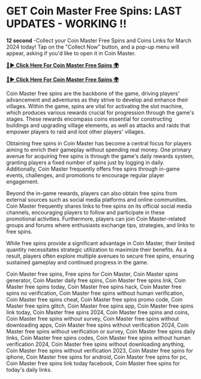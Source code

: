 # GET Coin Master Free Spins: LAST UPDATES - WORKING !! 

**12 second** -Collect your Coin Master Free Spins and Coins Links for March 2024 today! Tap on the "Collect Now" button, and a pop-up menu will appear, asking if you'd like to open it in Coin Master.



[**🔴► Click Here For Coin Master Free Spins 🌍**](https://moroccino.github.io/CoinMaster/)

[**🔴► Click Here For Coin Master Free Spins 🌍**](https://moroccino.github.io/CoinMaster/)


Coin Master free spins are the backbone of the game, driving players' advancement and adventures as they strive to develop and enhance their villages. Within the game, spins are vital for activating the slot machine, which produces various rewards crucial for progression through the game's stages. These rewards encompass coins essential for constructing buildings and upgrading village elements, as well as attacks and raids that empower players to raid and loot other players' villages.

Obtaining free spins in Coin Master has become a central focus for players aiming to enrich their gameplay without spending real money. One primary avenue for acquiring free spins is through the game's daily rewards system, granting players a fixed number of spins just by logging in daily. Additionally, Coin Master frequently offers free spins through in-game events, challenges, and promotions to encourage regular player engagement.

Beyond the in-game rewards, players can also obtain free spins from external sources such as social media platforms and online communities. Coin Master frequently shares links to free spins on its official social media channels, encouraging players to follow and participate in these promotional activities. Furthermore, players can join Coin Master-related groups and forums where enthusiasts exchange tips, strategies, and links to free spins.

While free spins provide a significant advantage in Coin Master, their limited quantity necessitates strategic utilization to maximize their benefits. As a result, players often explore multiple avenues to secure free spins, ensuring sustained gameplay and continued progress in the game.



Coin Master free spins, Free spins for Coin Master, Coin Master spins generator, Coin Master daily free spins, Coin Master free spins link, Coin Master free spins today, Coin Master free spins hack, Coin Master free spins no verification, Coin Master free spins without human verification, Coin Master free spins cheat, Coin Master free spins promo code, Coin Master free spins glitch, Coin Master free spins app, Coin Master free spins link today, Coin Master free spins 2024, Coin Master free spins and coins, Coin Master free spins without survey, Coin Master free spins without downloading apps, Coin Master free spins without verification 2024, Coin Master free spins without verification or survey, Coin Master free spins daily links, Coin Master free spins codes, Coin Master free spins without human verification 2024, Coin Master free spins without downloading anything, Coin Master free spins without verification 2023, Coin Master free spins for iphone, Coin Master free spins for android, Coin Master free spins for pc, Coin Master free spins link today facebook, Coin Master free spins for today's daily links.
